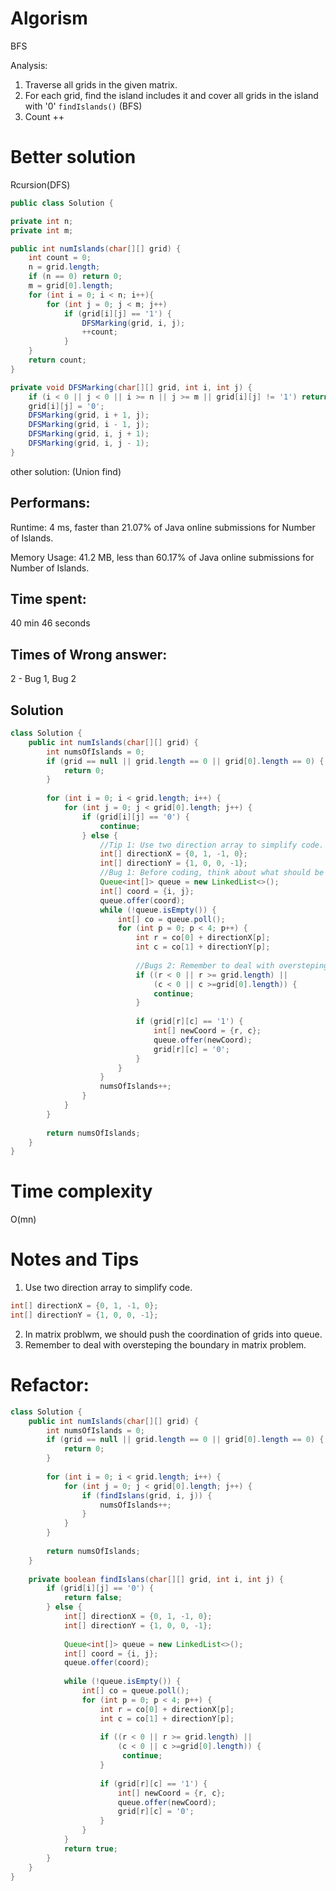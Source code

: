 # Algorism 

BFS

Analysis:
1. Traverse all grids in the given matrix.
2. For each grid, find the island includes it and cover all grids in the island with '0' `findIslands()` (BFS)
3. Count ++ 

# Better solution 

Rcursion(DFS)

```java
public class Solution {

private int n;
private int m;

public int numIslands(char[][] grid) {
    int count = 0;
    n = grid.length;
    if (n == 0) return 0;
    m = grid[0].length;
    for (int i = 0; i < n; i++){
        for (int j = 0; j < m; j++)
            if (grid[i][j] == '1') {
                DFSMarking(grid, i, j);
                ++count;
            }
    }    
    return count;
}

private void DFSMarking(char[][] grid, int i, int j) {
    if (i < 0 || j < 0 || i >= n || j >= m || grid[i][j] != '1') return;
    grid[i][j] = '0';
    DFSMarking(grid, i + 1, j);
    DFSMarking(grid, i - 1, j);
    DFSMarking(grid, i, j + 1);
    DFSMarking(grid, i, j - 1);
}
```

other solution: (Union find)

## Performans:

Runtime: 4 ms, faster than 21.07% of Java online submissions for Number of Islands.

Memory Usage: 41.2 MB, less than 60.17% of Java online submissions for Number of Islands.

## Time spent:

40 min 46 seconds

## Times of Wrong answer:

2 - Bug 1, Bug 2

## Solution
```java
class Solution {
    public int numIslands(char[][] grid) {
        int numsOfIslands = 0;
        if (grid == null || grid.length == 0 || grid[0].length == 0) {
            return 0;
        }
        
        for (int i = 0; i < grid.length; i++) {
            for (int j = 0; j < grid[0].length; j++) {
                if (grid[i][j] == '0') {
                    continue;
                } else {
                    //Tip 1: Use two direction array to simplify code. 
                    int[] directionX = {0, 1, -1, 0};
                    int[] directionY = {1, 0, 0, -1};
                    //Bug 1: Before coding, think about what should be push in queue. In matrix problwm, we should push the coordination of grids into queue. 
                    Queue<int[]> queue = new LinkedList<>();
                    int[] coord = {i, j};
                    queue.offer(coord);
                    while (!queue.isEmpty()) {
                        int[] co = queue.poll();
                        for (int p = 0; p < 4; p++) {
                            int r = co[0] + directionX[p];
                            int c = co[1] + directionY[p];
                    
                            //Bugs 2: Remember to deal with oversteping the boundary.  
                            if ((r < 0 || r >= grid.length) || 
                                (c < 0 || c >=grid[0].length)) {
                                continue;
                            }
                    
                            if (grid[r][c] == '1') {
                                int[] newCoord = {r, c};
                                queue.offer(newCoord);
                                grid[r][c] = '0';
                            }
                        }
                    }
                    numsOfIslands++;
                }
            }
        }
        
        return numsOfIslands;
    }
}
```
# Time complexity
O(mn)

# Notes and Tips
1. Use two direction array to simplify code. 
```java
int[] directionX = {0, 1, -1, 0};
int[] directionY = {1, 0, 0, -1};
```
2. In matrix problwm, we should push the coordination of grids into queue. 
3. Remember to deal with oversteping the boundary in matrix problem. 

# Refactor:
```java
class Solution {
    public int numIslands(char[][] grid) {
        int numsOfIslands = 0;
        if (grid == null || grid.length == 0 || grid[0].length == 0) {
            return 0;
        }
        
        for (int i = 0; i < grid.length; i++) {
            for (int j = 0; j < grid[0].length; j++) {
                if (findIslans(grid, i, j)) {
                    numsOfIslands++;
                }
            }
        }
        
        return numsOfIslands;
    }
    
    private boolean findIslans(char[][] grid, int i, int j) {
        if (grid[i][j] == '0') {
            return false;
        } else {
            int[] directionX = {0, 1, -1, 0};
            int[] directionY = {1, 0, 0, -1};
            
            Queue<int[]> queue = new LinkedList<>();
            int[] coord = {i, j};
            queue.offer(coord);
            
            while (!queue.isEmpty()) {
                int[] co = queue.poll();
                for (int p = 0; p < 4; p++) {
                    int r = co[0] + directionX[p];
                    int c = co[1] + directionY[p];
                    
                    if ((r < 0 || r >= grid.length) || 
                        (c < 0 || c >=grid[0].length)) {
                         continue;
                    }
                    
                    if (grid[r][c] == '1') {
                        int[] newCoord = {r, c};
                        queue.offer(newCoord);
                        grid[r][c] = '0';
                    }
                }
            }
            return true;
        }
    }
}
```